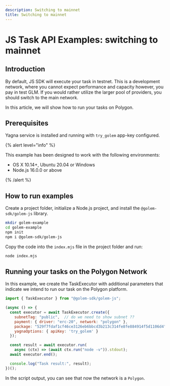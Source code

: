 ```yaml
---
description: Switching to mainnet
title: Switching to mainnet
---
```


# JS Task API Examples: switching to mainnet

## Introduction

By default, JS SDK will execute your task in testnet. This is a development network, where you cannot expect performance and capacity however, you pay in test GLM. If you would rather utilize the larger pool of providers, you should switch to the main network.

In this article, we will show how to run your tasks on Polygon.

## Prerequisites

Yagna service is installed and running with `try_golem` app-key configured.

{% alert level="info" %}

This example has been designed to work with the following environments:

- OS X 10.14+, Ubuntu 20.04 or Windows
- Node.js 16.0.0 or above

{% /alert %}

## How to run examples

Create a project folder, initialize a Node.js project, and install the `@golem-sdk/golem-js` library.

```bash
mkdir golem-example
cd golem-example
npm init
npm i @golem-sdk/golem-js
```

Copy the code into the `index.mjs` file in the project folder and run:

```bash
node index.mjs
```

## Running your tasks on the Polygon Network 

In this example, we create the TaskExecutor with additional parameters that indicate we intend to run our task on the Polygon platform.

```js
import { TaskExecutor } from "@golem-sdk/golem-js";

(async () => {
  const executor = await TaskExecutor.create({
    subnetTag: "public",  // do we need to show subnet ??
    payment: { driver: "erc-20", network: "polygon" },
    package: "529f7fdaf1cf46ce3126eb6bbcd3b213c314fe8fe884914f5d1106d4",    
    yagnaOptions: { apiKey: 'try_golem' }
  });

  const result = await executor.run(
    async (ctx) => (await ctx.run("node -v")).stdout);
  await executor.end();

  console.log("Task result:", result);
})();
```

In the script output, you can see that now the network is a `Polygon`.

